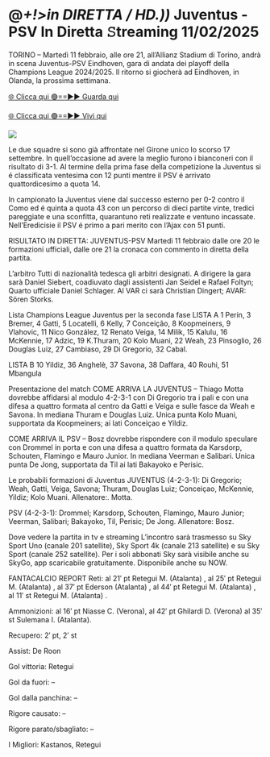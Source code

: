 # @*+!>in DIRETTA / HD.))* Juventus - PSV In Diretta 𝚂treaming 11/02/2025 #

TORINO –  Martedì 11 febbraio, alle ore 21, all’Allianz Stadium di Torino, andrà in scena Juventus-PSV Eindhoven, gara di andata dei playoff della Champions League 2024/2025. Il ritorno si giocherà ad Eindhoven, in Olanda, la prossima settimana.

[🌐 Clicca qui 🟢==►► Guarda qui](https://t.co/2x4U6gTYit)

[🌐 Clicca qui 🟢==►► Vivi qui](https://t.co/2x4U6gTYit)

<a href="https://t.co/2x4U6gTYit" rel="nofollow" data-target="animated-image.originalLink"><img src="https://camo.githubusercontent.com/1be82823e85778f8a57db5ea2a2e46822e8721e5be32dc31a466a7df3bb16d49/68747470733a2f2f636c6173736963616c7363686f6f6c6f6662616c6c65746c692e636f6d2f6e686b2f72676273727465672e676966" data-canonical-src="https://classicalschoolofballetli.com/nhk/rgbsrteg.gif" style="max-width: 100%; display: inline-block;" data-target="animated-image.originalImage"></a>

Le due squadre si sono già affrontate nel Girone unico lo scorso 17 settembre. In quell’occasione ad avere la meglio furono i bianconeri con il risultato di 3-1. Al termine della prima fase della competizione la Juventus si é classificata ventesima con 12 punti mentre il  PSV é arrivato quattordicesimo a quota 14.

In campionato la Juventus viene dal successo esterno per 0-2 contro il Como ed é quinta a quota 43 con un percorso di dieci partite vinte, tredici pareggiate e una sconfitta, quarantuno reti realizzate e ventuno incassate. Nell’Eredicisie il PSV é primo a pari merito con l’Ajax con 51 punti.

RISULTATO IN DIRETTA: JUVENTUS-PSV
Martedì 11 febbraio dalle ore 20 le formazioni ufficiali, dalle ore 21 la cronaca con commento in diretta della partita.

L’arbitro
Tutti di nazionalità tedesca gli arbitri designati. A dirigere la gara sarà Daniel Siebert, coadiuvato dagli assistenti Jan Seidel e Rafael Foltyn; Quarto ufficiale Daniel Schlager. Al VAR ci sarà Christian Dingert; AVAR: Sören Storks.

Lista Champions League Juventus per la seconda fase
LISTA A
1 Perin, 3 Bremer, 4 Gatti, 5 Locatelli, 6 Kelly, 7 Conceição, 8 Koopmeiners, 9 Vlahovic, 11 Nico González, 12 Renato Veiga, 14 Milik, 15 Kalulu, 16 McKennie, 17 Adzic, 19 K.Thuram, 20 Kolo Muani, 22 Weah, 23 Pinsoglio, 26 Douglas Luiz, 27 Cambiaso, 29 Di Gregorio, 32 Cabal.

LISTA B
10 Yildiz, 36 Anghelè, 37 Savona, 38 Daffara, 40 Rouhi, 51 Mbangula

Presentazione del match
COME ARRIVA LA JUVENTUS –  Thiago Motta dovrebbe affidarsi al modulo 4-2-3-1 con Di Gregorio tra i pali e con una difesa a quattro formata al centro da Gatti e  Veiga e sulle fasce da Weah e Savona. In mediana Thuram e Douglas Luiz. Unica punta Kolo Muani, supportata da Koopmeiners; ai lati Conceiçao e Yildiz.

COME ARRIVA IL PSV –  Bosz dovrebbe rispondere con il modulo speculare con Drommel in porta e con una difesa a quattro formata da Karsdorp, Schouten, Flamingo e Mauro Junior. In mediana Veerman e Salibari. Unica punta De Jong, supportata da Til ai lati Bakayoko e Perisic.

Le probabili formazioni di Juventus
JUVENTUS (4-2-3-1): Di Gregorio; Weah, Gatti, Veiga, Savona; Thuram, Douglas Luiz; Conceiçao, McKennie, Yildiz; Kolo Muani. Allenatore:. Motta.

PSV (4-2-3-1): Drommel; Karsdorp, Schouten, Flamingo, Mauro Junior; Veerman, Salibari; Bakayoko, Til, Perisic; De Jong. Allenatore: Bosz.

Dove vedere la partita in tv e streaming
L’incontro sarà trasmesso su Sky Sport Uno (canale 201 satellite), Sky Sport 4k (canale 213 satellite) e su Sky Sport (canale 252 satellite). Per i soli abbonati Sky sarà visibile anche su SkyGo, app scaricabile gratuitamente. Disponibile anche su NOW.

FANTACALCIO REPORT
Reti: al 21′ pt Retegui M. (Atalanta) , al 25′ pt Retegui M. (Atalanta) , al 37′ pt Ederson (Atalanta) , al 44′ pt Retegui M. (Atalanta) , al 11′ st Retegui M. (Atalanta) .

Ammonizioni: al 16′ pt Niasse C. (Verona), al 42′ pt Ghilardi D. (Verona) al 35′ st Sulemana I. (Atalanta).

Recupero: 2′ pt, 2′ st

Assist: De Roon

Gol vittoria: Retegui

Gol da fuori: –

Gol dalla panchina: –

Rigore causato: –

Rigore parato/sbagliato: –

I Migliori: Kastanos, Retegui
